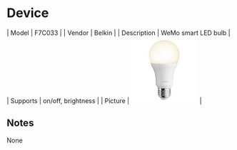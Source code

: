 
# Device

| Model | F7C033  |
| Vendor  | Belkin  |
| Description | WeMo smart LED bulb |
| Supports | on/off, brightness |
| Picture | ![../images/devices/F7C033.jpg](../images/devices/F7C033.jpg) |

## Notes

None
